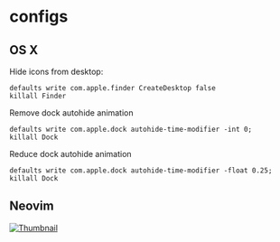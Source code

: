 # configs

## OS X

Hide icons from desktop:

```
defaults write com.apple.finder CreateDesktop false
killall Finder
```

Remove dock autohide animation

```
defaults write com.apple.dock autohide-time-modifier -int 0;
killall Dock
```

Reduce dock autohide animation

```
defaults write com.apple.dock autohide-time-modifier -float 0.25;
killall Dock
```

## Neovim

[![Thumbnail](http://img.youtube.com/vi/ajmK0ZNcM4Q/0.jpg)](http://www.youtube.com/watch?v=ajmK0ZNcM4Q)
